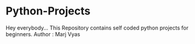 # Python-Projects
Hey everybody... This Repository contains self coded python projects for beginners.
Author : Marj Vyas

